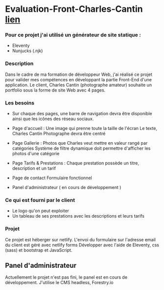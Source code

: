 # Evaluation-Front-Charles-Cantin [lien](https://photographe-cantin-charles.netlify.app/)


### Pour ce projet j'ai utilisé un générateur de site statique :
- Eleventy
- Nunjucks (.njk)


 ### Description
 Dans le cadre de ma formation de développeur Web, j'ai réalisé ce projet pour valider mes compétences en développant la partie Front-End d'une application.
 Le client, Charles Cantin (photographe amateur) souhaite un portfolio sous la forme de site Web avec 4 pages.
 
 ### Les besoins
 - Sur chaque des pages, une barre de navigation devra être disponible ainsi que les icônes des réseau sociaux.

 - Page d'accueil :
 Une image qui prenne toute la taille de l'écran
 Le texte, Charles Cantin Photographe devra être centré
 
 - Page Gallerie :
 Photos que Charles veut mettre en valeur rangé par catégories
 Système de filtre dynamique doit permettre d'afficher les photos d'une catégorie
 
 - Page Tarifs & Prestations :
 Chaque prestation possède un titre, description et un tarif
 
 - Page de contact
 Formulaire fonctionnel

 - Panel d'administrateur ( en cours de développement )
 
### Ce qui est fourni par le client
- Le logo qu'on peut exploiter
- Un tableau de ses prestations avec les descriptions et leurs tarifs

### Projet
Ce projet est héberger sur netlify.
L'envoi du formulaire sur l'adresse email du client est géré avec netlify forms
Développer avec l'aide de Eleventy, css (sass) et bootstrap et JavaScript.

## Panel d'administrateur
Actuellement le projet n'est pas fini, le panel est en cours de développement.
J'utilise le CMS headless, Forestry.io

